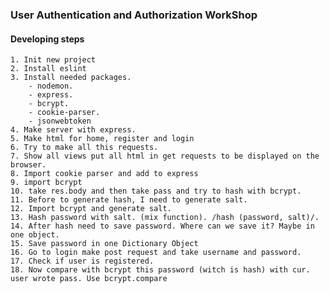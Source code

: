 ### User Authentication and Authorization WorkShop

#### Developing steps 
    1. Init new project
    2. Install eslint
    3. Install needed packages.
        - nodemon.
        - express.
        - bcrypt.
        - cookie-parser.
        - jsonwebtoken
    4. Make server with express.
    5. Make html for home, register and login
    6. Try to make all this requests.
    7. Show all views put all html in get requests to be displayed on the browser.
    8. Import cookie parser and add to express
    9. import bcrypt
    10. take res.body and then take pass and try to hash with bcrypt.
    11. Before to generate hash, I need to generate salt.
    12. Import bcrypt and generate salt. 
    13. Hash password with salt. (mix function). /hash (password, salt)/.
    14. After hash need to save password. Where can we save it? Maybe in one object. 
    15. Save password in one Dictionary Object
    16. Go to login make post request and take username and password. 
    17. Check if user is registered.
    18. Now compare with bcrypt this password (witch is hash) with cur. user wrote pass. Use bcrypt.compare 